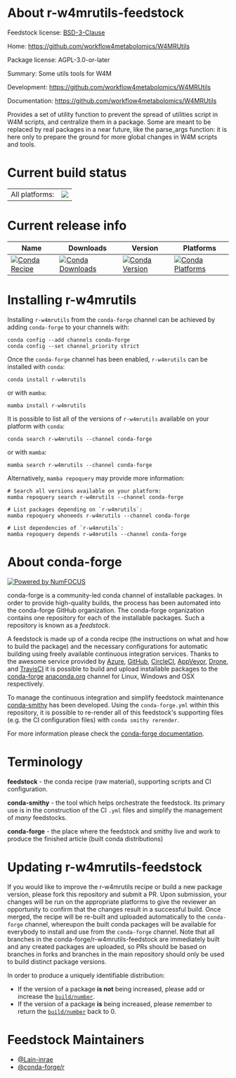 About r-w4mrutils-feedstock
===========================

Feedstock license: [BSD-3-Clause](https://github.com/conda-forge/r-w4mrutils-feedstock/blob/main/LICENSE.txt)

Home: https://github.com/workflow4metabolomics/W4MRUtils

Package license: AGPL-3.0-or-later

Summary: Some utils tools for W4M

Development: https://github.com/workflow4metabolomics/W4MRUtils

Documentation: https://github.com/workflow4metabolomics/W4MRUtils

Provides a set of utility function to prevent the spread of
utilities script in W4M scripts, and centralize them in a package.
Some are meant to be replaced by real packages in a near future, like
the parse_args function: it is here only to prepare the ground for
more global changes in W4M scripts and tools.


Current build status
====================


<table><tr><td>All platforms:</td>
    <td>
      <a href="https://dev.azure.com/conda-forge/feedstock-builds/_build/latest?definitionId=19164&branchName=main">
        <img src="https://dev.azure.com/conda-forge/feedstock-builds/_apis/build/status/r-w4mrutils-feedstock?branchName=main">
      </a>
    </td>
  </tr>
</table>

Current release info
====================

| Name | Downloads | Version | Platforms |
| --- | --- | --- | --- |
| [![Conda Recipe](https://img.shields.io/badge/recipe-r--w4mrutils-green.svg)](https://anaconda.org/conda-forge/r-w4mrutils) | [![Conda Downloads](https://img.shields.io/conda/dn/conda-forge/r-w4mrutils.svg)](https://anaconda.org/conda-forge/r-w4mrutils) | [![Conda Version](https://img.shields.io/conda/vn/conda-forge/r-w4mrutils.svg)](https://anaconda.org/conda-forge/r-w4mrutils) | [![Conda Platforms](https://img.shields.io/conda/pn/conda-forge/r-w4mrutils.svg)](https://anaconda.org/conda-forge/r-w4mrutils) |

Installing r-w4mrutils
======================

Installing `r-w4mrutils` from the `conda-forge` channel can be achieved by adding `conda-forge` to your channels with:

```
conda config --add channels conda-forge
conda config --set channel_priority strict
```

Once the `conda-forge` channel has been enabled, `r-w4mrutils` can be installed with `conda`:

```
conda install r-w4mrutils
```

or with `mamba`:

```
mamba install r-w4mrutils
```

It is possible to list all of the versions of `r-w4mrutils` available on your platform with `conda`:

```
conda search r-w4mrutils --channel conda-forge
```

or with `mamba`:

```
mamba search r-w4mrutils --channel conda-forge
```

Alternatively, `mamba repoquery` may provide more information:

```
# Search all versions available on your platform:
mamba repoquery search r-w4mrutils --channel conda-forge

# List packages depending on `r-w4mrutils`:
mamba repoquery whoneeds r-w4mrutils --channel conda-forge

# List dependencies of `r-w4mrutils`:
mamba repoquery depends r-w4mrutils --channel conda-forge
```


About conda-forge
=================

[![Powered by
NumFOCUS](https://img.shields.io/badge/powered%20by-NumFOCUS-orange.svg?style=flat&colorA=E1523D&colorB=007D8A)](https://numfocus.org)

conda-forge is a community-led conda channel of installable packages.
In order to provide high-quality builds, the process has been automated into the
conda-forge GitHub organization. The conda-forge organization contains one repository
for each of the installable packages. Such a repository is known as a *feedstock*.

A feedstock is made up of a conda recipe (the instructions on what and how to build
the package) and the necessary configurations for automatic building using freely
available continuous integration services. Thanks to the awesome service provided by
[Azure](https://azure.microsoft.com/en-us/services/devops/), [GitHub](https://github.com/),
[CircleCI](https://circleci.com/), [AppVeyor](https://www.appveyor.com/),
[Drone](https://cloud.drone.io/welcome), and [TravisCI](https://travis-ci.com/)
it is possible to build and upload installable packages to the
[conda-forge](https://anaconda.org/conda-forge) [anaconda.org](https://anaconda.org/)
channel for Linux, Windows and OSX respectively.

To manage the continuous integration and simplify feedstock maintenance
[conda-smithy](https://github.com/conda-forge/conda-smithy) has been developed.
Using the ``conda-forge.yml`` within this repository, it is possible to re-render all of
this feedstock's supporting files (e.g. the CI configuration files) with ``conda smithy rerender``.

For more information please check the [conda-forge documentation](https://conda-forge.org/docs/).

Terminology
===========

**feedstock** - the conda recipe (raw material), supporting scripts and CI configuration.

**conda-smithy** - the tool which helps orchestrate the feedstock.
                   Its primary use is in the construction of the CI ``.yml`` files
                   and simplify the management of *many* feedstocks.

**conda-forge** - the place where the feedstock and smithy live and work to
                  produce the finished article (built conda distributions)


Updating r-w4mrutils-feedstock
==============================

If you would like to improve the r-w4mrutils recipe or build a new
package version, please fork this repository and submit a PR. Upon submission,
your changes will be run on the appropriate platforms to give the reviewer an
opportunity to confirm that the changes result in a successful build. Once
merged, the recipe will be re-built and uploaded automatically to the
`conda-forge` channel, whereupon the built conda packages will be available for
everybody to install and use from the `conda-forge` channel.
Note that all branches in the conda-forge/r-w4mrutils-feedstock are
immediately built and any created packages are uploaded, so PRs should be based
on branches in forks and branches in the main repository should only be used to
build distinct package versions.

In order to produce a uniquely identifiable distribution:
 * If the version of a package **is not** being increased, please add or increase
   the [``build/number``](https://docs.conda.io/projects/conda-build/en/latest/resources/define-metadata.html#build-number-and-string).
 * If the version of a package **is** being increased, please remember to return
   the [``build/number``](https://docs.conda.io/projects/conda-build/en/latest/resources/define-metadata.html#build-number-and-string)
   back to 0.

Feedstock Maintainers
=====================

* [@Lain-inrae](https://github.com/Lain-inrae/)
* [@conda-forge/r](https://github.com/orgs/conda-forge/teams/r/)

